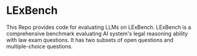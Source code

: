 # LExBench
This Repo provides code for evaluating LLMs on LExBench. LExBench is a comprehensive benchmark evaluating AI system's legal reasoning ability with law exam questions. It has two subsets of open questions and multiple-choice questions.
